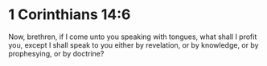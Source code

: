 # 1 Corinthians 14:6

Now, brethren, if I come unto you speaking with tongues, what shall I profit you, except I shall speak to you either by revelation, or by knowledge, or by prophesying, or by doctrine?